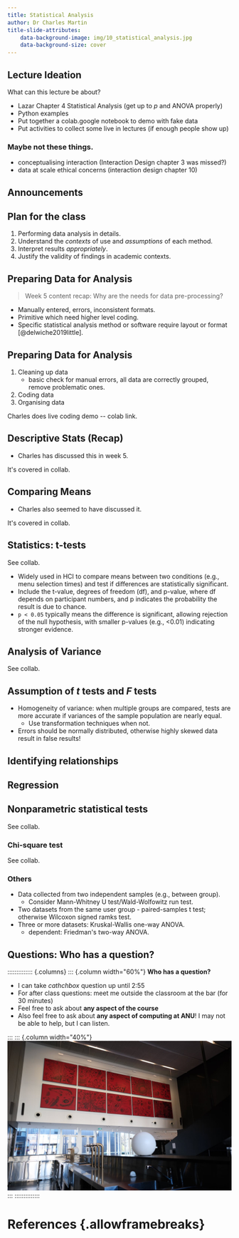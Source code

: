 ```yaml
---
title: Statistical Analysis
author: Dr Charles Martin
title-slide-attributes:
    data-background-image: img/10_statistical_analysis.jpg
    data-background-size: cover
---
```

<!-- I like this one but I don't have subscription for downloads: https://unsplash.com/photos/female-programmer-writing-programming-code-on-laptops-and-desktop-computer-at-cozy-home-workplace-close-up-on-hands-and-keyboard-YXC9PuBblTA. -->
## Lecture Ideation

What can this lecture be about?

- Lazar Chapter 4 Statistical Analysis (get up to _p_ and ANOVA properly)
- Python examples
- Put together a colab.google notebook to demo with fake data
- Put activities to collect some live in lectures (if enough people show up)

### Maybe not these things.

- conceptualising interaction (Interaction Design chapter 3 was missed?)
- data at scale ethical concerns (interaction design chapter 10)

## Announcements

## Plan for the class

1. Performing data analysis in details.
2. Understand the *contexts* of use and *assumptions* of each method.
3. Interpret results *appropriately*.
4. Justify the validity of findings in academic contexts.

## Preparing Data for Analysis

> Week 5 content recap: Why are the needs for data pre-processing?

- Manually entered, errors, inconsistent formats.
- Primitive which need higher level coding.
- Specific statistical analysis method or software require layout or format
[@delwiche2019little].

## Preparing Data for Analysis

1. Cleaning up data
    - basic check for manual errors, all data are correctly grouped, remove problematic ones.
2. Coding data
3. Organising data 

Charles does live coding demo -- colab link.


## Descriptive Stats (Recap)
- Charles has discussed this in week 5.

It's covered in collab.

## Comparing Means
- Charles also seemed to have discussed it.

It's covered in collab.

## Statistics: t-tests

See collab.

- Widely used in HCI to compare means between two conditions (e.g., menu selection times) and test if differences are statistically significant.
- Include the t-value, degrees of freedom (df), and p-value, where df depends on participant numbers, and p indicates the probability the result is due to chance.
- `p < 0.05` typically means the difference is significant, allowing rejection of the null hypothesis, with smaller p-values (e.g., <0.01) indicating stronger evidence.


## Analysis of Variance

See collab.

## Assumption of *t* tests and *F* tests

- Homogeneity of variance: when multiple groups are compared, tests are more accurate if variances of the sample population are nearly equal.
    - Use transformation techniques when not.
- Errors should be normally distributed, otherwise highly skewed data result in false results!

## Identifying relationships

## Regression

## Nonparametric statistical tests

See collab.

### Chi-square test

See collab.

### Others

- Data collected from two independent samples (e.g., between group).
    - Consider Mann-Whitney U test/Wald-Wolfowitz run test.
- Two datasets from the same user group - paired-samples t test; otherwise Wilcoxon signed ramks test.
- Three or more datasets: Kruskal-Wallis one-way ANOVA.
    - dependent: Friedman's two-way ANOVA.


## Questions: Who has a question?

:::::::::::::: {.columns}
::: {.column width="60%"}
**Who has a question?**

- I can take _cathchbox_ question up until 2:55
- For after class questions: meet me outside the classroom at the bar (for 30 minutes)
- Feel free to ask about **any aspect of the course**
- Also feel free to ask about **any aspect of computing at ANU**! I may not be able to help, but I can listen.

:::
::: {.column width="40%"}
![Meet you _at the bar_ for questions. 🍸🥤🫖☕️ Unfortunately no drinks served! 🙃](img/kambri-bar.jpg)
:::
::::::::::::::

# References {.allowframebreaks}
